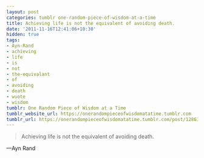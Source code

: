 ```yaml
---
layout: post
categories: tumblr one-random-piece-of-wisdom-at-a-time
title: Achieving life is not the equivalent of avoiding death.
date: '2011-11-16T12:41:06+10:30'
hidden: true
tags:
- Ayn-Rand
- achieving
- life
- is
- not
- the-equivalant
- of
- avoiding
- death
- wuote
- wisdom
tumblr: One Random Piece of Wisdom at a Time
tumblr_website_url: https://onerandompieceofwisdomatatime.tumblr.com
tumblr_url: https://onerandompieceofwisdomatatime.tumblr.com/post/12863257974/achieving-life-is-not-the-equivalent-of-avoiding
---
```

> Achieving life is not the equivalent of avoiding death.

—Ayn Rand
